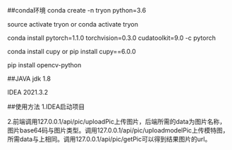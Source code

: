 ##conda环境
conda create -n tryon python=3.6

source activate tryon     or     conda activate tryon

conda install pytorch=1.1.0 torchvision=0.3.0 cudatoolkit=9.0 -c pytorch

conda install cupy     or     pip install cupy==6.0.0

pip install opencv-python

##JAVA
jdk 1.8

IDEA 2021.3.2

##使用方法
1.IDEA启动项目

2.前端调用127.0.0.1/api/pic/uploadPic上传图片，后端所需的data为图片名称，图片base64码与图片类型。调用127.0.0.1/api/pic/uploadmodelPic上传模特图，所需data与上相同。调用127.0.0.1/api/pic/getPic可以得到结果图片的url。




